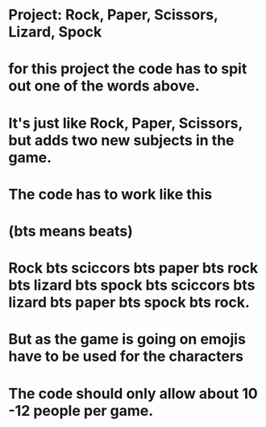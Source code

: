 # Project: Rock, Paper, Scissors, Lizard, Spock

# for this project the code has to spit out one of the words above. 
# It's just like Rock, Paper, Scissors, but adds two new subjects in the game. 
# The code has to work like this
# (bts means beats)
# Rock bts sciccors bts paper bts rock bts lizard bts spock bts sciccors bts lizard bts paper bts spock bts rock.
# But as the game is going on emojis have to be used for the characters
# The code should only allow about 10 -12 people per game. 
